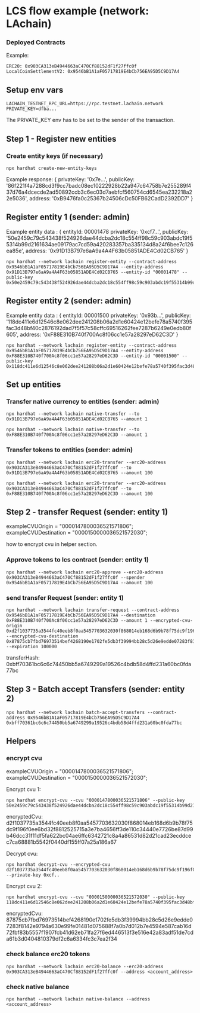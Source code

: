 # LCS flow example (network: LAchain)

### Deployed Contracts

Example:

```
ERC20: 0x903CA313eB4944663aC470Cf88152dF1f27ffc0f
LocalCoinSettlementV2: 0x9546bB1A1aF05717819E4bCb756EA95D5C9D17A4
```

## Setup env vars

```
LACHAIN_TESTNET_RPC_URL=https://rpc.testnet.lachain.network
PRIVATE_KEY=dfba...
```

The PRIVATE_KEY env has to be set to the sender of the transaction.

## Step 1 - Register new entities

### Create entity keys (if necessary)

```
npx hardhat create-new-entity-keys
```

Example response:
{
privateKey: '0x7e...',
publicKey: '86f221f4a7288cd3f9cc7badc08ec10222928b22a947c64758b7e255289f437d76a4dcecde2ad50892ccb3c6ec03d7aebfcf560754cd6545ea232218a22e5036',
address: '0xB9476fa0c25367b24506cDc50FB62CadD2392DD7'
}

## Register entity 1 (sender: admin)

Example entity data : {
entityId: 00001478
privateKey: '0xcf7...',
publicKey: '50e2459c79c543438f524926dae44dcba2dc18c554ff98c59c903abdc19f55314b99d2161634ae09179ac7cd59a420283357ba335134d8a24f6bee7c126ea85e',
address: '0x91D13B797e6aA9a4A4F63b05851ADE4Cd02CB765'
}

```
npx hardhat --network lachain register-entity --contract-address 0x9546bB1A1aF05717819E4bCb756EA95D5C9D17A4 --entity-address 0x91D13B797e6aA9a4A4F63b05851ADE4Cd02CB765 --entity-id "00001478" --public-key 0x50e2459c79c543438f524926dae44dcba2dc18c554ff98c59c903abdc19f55314b99d2161634ae09179ac7cd59a420283357ba335134d8a24f6bee7c126ea85e
```

## Register entity 2 (sender: admin)

Example entity data : {
entityId: 00001500
privateKey: '0x93b...',
publicKey: '118dc411e6d12546c8e062dee241208b06a2d1e60424e12befe78a5740f395fac3d48bf40c2876192dad7f5f57c58cffc69516262fee7287b6249e0edb80f605',
address: '0xF88E310B740f700Ac8f06cc1e57a28297eD62C3D'
}

```
npx hardhat --network lachain register-entity --contract-address 0x9546bB1A1aF05717819E4bCb756EA95D5C9D17A4 --entity-address 0xF88E310B740f700Ac8f06cc1e57a28297eD62C3D --entity-id "00001500" --public-key 0x118dc411e6d12546c8e062dee241208b06a2d1e60424e12befe78a5740f395fac3d48bf40c2876192dad7f5f57c58cffc69516262fee7287b6249e0edb80f605
```

## Set up entities

### Transfer native currency to entities (sender: admin)

```
npx hardhat --network lachain native-transfer --to 0x91D13B797e6aA9a4A4F63b05851ADE4Cd02CB765 --amount 1
```

```
npx hardhat --network lachain native-transfer --to 0xF88E310B740f700Ac8f06cc1e57a28297eD62C3D --amount 1

```

### Transfer tokens to entities (sender: admin)

```
npx hardhat --network lachain erc20-transfer --erc20-address 0x903CA313eB4944663aC470Cf88152dF1f27ffc0f --to 0x91D13B797e6aA9a4A4F63b05851ADE4Cd02CB765 --amount 100
```

```
npx hardhat --network lachain erc20-transfer --erc20-address 0x903CA313eB4944663aC470Cf88152dF1f27ffc0f --to 0xF88E310B740f700Ac8f06cc1e57a28297eD62C3D --amount 100
```

## Step 2 - transfer Request (sender: entity 1)

exampleCVUOrigin = "0000147800036521571806";
exampleCVUDestination = "0000150000036521572030";

how to encrypt cvu in helper section.

### Approve tokens to lcs contract (sender: entity 1)

```
npx hardhat --network lachain erc20-approve --erc20-address 0x903CA313eB4944663aC470Cf88152dF1f27ffc0f --spender 0x9546bB1A1aF05717819E4bCb756EA95D5C9D17A4 --amount 100
```

### send transfer Request (sender: entity 1)

```
npx hardhat --network lachain transfer-request --contract-address 0x9546bB1A1aF05717819E4bCb756EA95D5C9D17A4 --destination 0xF88E310B740f700Ac8f06cc1e57a28297eD62C3D --amount 1 --encrypted-cvu-origin 0xd2f1037735a3544fc40eeb8f0aa5457703632030f868014eb168d6b9b78f75dc9f196f0ee6bd32f8812525715a3e7ba4656ff3de110c34440e7726be87d99b46dcc31f11df5fa622bc04ae6ffc6342721c8a4a86531d82d21cad23ecddcec7ca68881b5542f0440df155ff07a25a186a67 --encrypted-cvu-destination 0x87875cb7fbd76973514bef4268190e1702fe5db3f39994bb28c5d26e9edde07283f8142e9794a630e99fe01481d075688f7a0b7d012b7e4594e587cab16d72fbf83b5557f1907fcb41d62eb71fa27f6ed446513f3e516e42a83adf51de7cda61b3d0404810379df2c6a6334fc3c7ea2f34 --expiration 100000
```

transferHash: 0xbff70361bc6c6c74450bb5a6749299a19526c4bdb58d4ffd231a60bc0fda77bc

## Step 3 - Batch accept Transfers (sender: entity 2)

```
npx hardhat --network lachain batch-accept-transfers --contract-address 0x9546bB1A1aF05717819E4bCb756EA95D5C9D17A4 0xbff70361bc6c6c74450bb5a6749299a19526c4bdb58d4ffd231a60bc0fda77bc
```

## Helpers

### encrypt cvu

exampleCVUOrigin = "0000147800036521571806";
exampleCVUDestination = "0000150000036521572030";

Encrypt cvu 1:

```
npx hardhat encrypt-cvu --cvu "0000147800036521571806" --public-key 50e2459c79c543438f524926dae44dcba2dc18c554ff98c59c903abdc19f55314b99d2161634ae09179ac7cd59a420283357ba335134d8a24f6bee7c126ea85e
```

encryptedCvu: d2f1037735a3544fc40eeb8f0aa5457703632030f868014eb168d6b9b78f75dc9f196f0ee6bd32f8812525715a3e7ba4656ff3de110c34440e7726be87d99b46dcc31f11df5fa622bc04ae6ffc6342721c8a4a86531d82d21cad23ecddcec7ca68881b5542f0440df155ff07a25a186a67

Decrypt cvu:

```
npx hardhat decrypt-cvu --encrypted-cvu d2f1037735a3544fc40eeb8f0aa5457703632030f868014eb168d6b9b78f75dc9f196f0ee6bd32f8812525715a3e7ba4656ff3de110c34440e7726be87d99b46dcc31f11df5fa622bc04ae6ffc6342721c8a4a86531d82d21cad23ecddcec7ca68881b5542f0440df155ff07a25a186a67 --private-key 0xcf..
```

Encrypt cvu 2:

```
npx hardhat encrypt-cvu --cvu "0000150000036521572030" --public-key 118dc411e6d12546c8e062dee241208b06a2d1e60424e12befe78a5740f395fac3d48bf40c2876192dad7f5f57c58cffc69516262fee7287b6249e0edb80f605
```

encryptedCvu: 87875cb7fbd76973514bef4268190e1702fe5db3f39994bb28c5d26e9edde07283f8142e9794a630e99fe01481d075688f7a0b7d012b7e4594e587cab16d72fbf83b5557f1907fcb41d62eb71fa27f6ed446513f3e516e42a83adf51de7cda61b3d0404810379df2c6a6334fc3c7ea2f34

### check balance erc20 tokens

```
npx hardhat --network lachain erc20-balance --erc20-address 0x903CA313eB4944663aC470Cf88152dF1f27ffc0f --address <account_address>
```

### check native balance

```
npx hardhat --network lachain native-balance --address <account_address>
```
